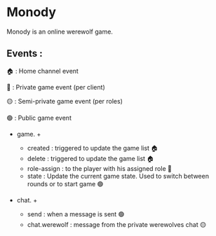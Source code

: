 # Monody

Monody is an online werewolf game.

## Events :

🏠 : Home channel event

🔴 : Private game event (per client)

🟡 : Semi-private game event (per roles)

🟢 : Public game event

- game. +
    - created : triggered to update the game list 🏠
    - delete : triggered to update the game list 🏠
    - role-assign : to the player with his assigned role 🔴
    - state : Update the current game state. Used to switch between rounds or to start game 🟢

- chat. +
    - send : when a message is sent 🟢
    - chat.werewolf : message from the private werewolves chat 🟡
